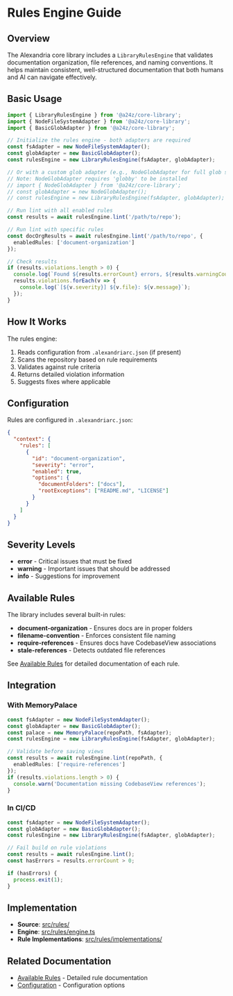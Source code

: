 # Rules Engine Guide

## Overview

The Alexandria core library includes a `LibraryRulesEngine` that validates documentation organization, file references, and naming conventions. It helps maintain consistent, well-structured documentation that both humans and AI can navigate effectively.

## Basic Usage

```typescript
import { LibraryRulesEngine } from '@a24z/core-library';
import { NodeFileSystemAdapter } from '@a24z/core-library';
import { BasicGlobAdapter } from '@a24z/core-library';

// Initialize the rules engine - both adapters are required
const fsAdapter = new NodeFileSystemAdapter();
const globAdapter = new BasicGlobAdapter();
const rulesEngine = new LibraryRulesEngine(fsAdapter, globAdapter);

// Or with a custom glob adapter (e.g., NodeGlobAdapter for full glob support)
// Note: NodeGlobAdapter requires 'globby' to be installed
// import { NodeGlobAdapter } from '@a24z/core-library';
// const globAdapter = new NodeGlobAdapter();
// const rulesEngine = new LibraryRulesEngine(fsAdapter, globAdapter);

// Run lint with all enabled rules
const results = await rulesEngine.lint('/path/to/repo');

// Run lint with specific rules
const docOrgResults = await rulesEngine.lint('/path/to/repo', {
  enabledRules: ['document-organization']
});

// Check results
if (results.violations.length > 0) {
  console.log(`Found ${results.errorCount} errors, ${results.warningCount} warnings`);
  results.violations.forEach(v => {
    console.log(`[${v.severity}] ${v.file}: ${v.message}`);
  });
}
```

## How It Works

The rules engine:
1. Reads configuration from `.alexandriarc.json` (if present)
2. Scans the repository based on rule requirements
3. Validates against rule criteria
4. Returns detailed violation information
5. Suggests fixes where applicable

## Configuration

Rules are configured in `.alexandriarc.json`:

```json
{
  "context": {
    "rules": [
      {
        "id": "document-organization",
        "severity": "error",
        "enabled": true,
        "options": {
          "documentFolders": ["docs"],
          "rootExceptions": ["README.md", "LICENSE"]
        }
      }
    ]
  }
}
```

## Severity Levels

- **error** - Critical issues that must be fixed
- **warning** - Important issues that should be addressed
- **info** - Suggestions for improvement

## Available Rules

The library includes several built-in rules:

- **document-organization** - Ensures docs are in proper folders
- **filename-convention** - Enforces consistent file naming
- **require-references** - Ensures docs have CodebaseView associations
- **stale-references** - Detects outdated file references

See [Available Rules](available-rules.md) for detailed documentation of each rule.

## Integration

### With MemoryPalace

```typescript
const fsAdapter = new NodeFileSystemAdapter();
const globAdapter = new BasicGlobAdapter();
const palace = new MemoryPalace(repoPath, fsAdapter);
const rulesEngine = new LibraryRulesEngine(fsAdapter, globAdapter);

// Validate before saving views
const results = await rulesEngine.lint(repoPath, {
  enabledRules: ['require-references']
});
if (results.violations.length > 0) {
  console.warn('Documentation missing CodebaseView references');
}
```

### In CI/CD

```typescript
const fsAdapter = new NodeFileSystemAdapter();
const globAdapter = new BasicGlobAdapter();
const rulesEngine = new LibraryRulesEngine(fsAdapter, globAdapter);

// Fail build on rule violations
const results = await rulesEngine.lint();
const hasErrors = results.errorCount > 0;

if (hasErrors) {
  process.exit(1);
}
```

## Implementation

- **Source**: [src/rules/](src/rules/)
- **Engine**: [src/rules/engine.ts](src/rules/engine.ts)
- **Rule Implementations**: [src/rules/implementations/](src/rules/implementations/)

## Related Documentation

- [Available Rules](available-rules.md) - Detailed rule documentation
- [Configuration](adapter-architecture.md) - Configuration options